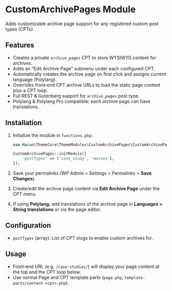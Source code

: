 # CustomArchivePages Module

Adds customizable archive page support for any registered custom post types (CPTs).

## Features

- Creates a private `archive_pages` CPT to store WYSIWYG content for archives.
- Adds an “Edit Archive Page” submenu under each configured CPT.
- Automatically creates the archive page on first click and assigns current language (Polylang).
- Overrides front‑end CPT archive URLs to load the static page content plus a CPT loop.
- Full REST & Gutenberg support for `archive_pages` post type.
- Polylang & Polylang Pro compatible: each archive page can have translations.

## Installation

1. Initialize the module in `functions.php`:

    ```php
    use Hacon\ThemeCore\ThemeModules\CustomArchivePages\CustomArchivePages;

    CustomArchivePages::initModule([
        'postTypes' => ['case_study', 'movies'],
    ]);
    ```
2. Save your permalinks (WP Admin > Settings > Permalinks > **Save Changes**).
3. Create/edit the archive page content via **Edit Archive Page** under the CPT menu.
4. If using **Polylang**, add translations of the archive page in **Languages > String translations** or via the page editor.

## Configuration

- `postTypes` (array): List of CPT slugs to enable custom archives for.

## Usage

- Front‑end URL (e.g. `/case-studies/`) will display your page content at the top and the CPT loop below.
- Use normal Page and CPT template parts (`page.php`, `template-parts/content-<cpt>.php`).
